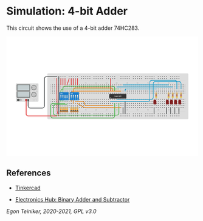 # Simulation: 4-bit Adder

This circuit shows the use of a 4-bit adder 74HC283.

![4bit Adder](4bit-adder.png)



## References
* [Tinkercad](https://www.tinkercad.com/things/glZiXUbPldk)

* [Electronics Hub: Binary Adder and Subtractor](https://www.electronicshub.org/binary-adder-and-subtractor/)

*Egon Teiniker, 2020-2021, GPL v3.0* 

